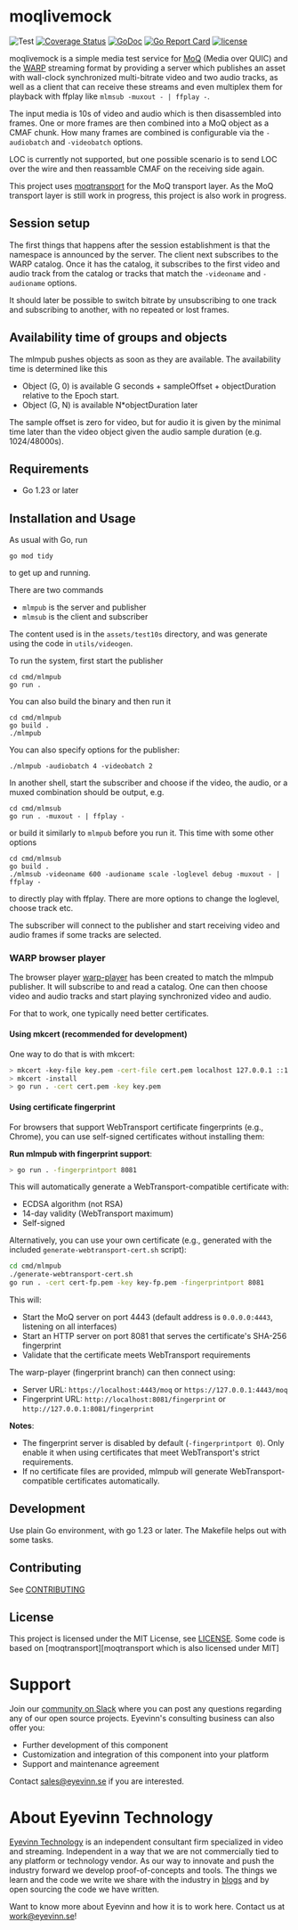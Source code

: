 # moqlivemock

![Test](https://github.com/Eyevinn/moqlivemock/workflows/Go/badge.svg)
[![Coverage Status](https://coveralls.io/repos/github/Eyevinn/moqlivemock/badge.svg?branch=master)](https://coveralls.io/github/Eyevinn/moqlivemock?branch=master)
[![GoDoc](https://godoc.org/github.com/Eyevinn/moqlivemock?status.svg)](http://godoc.org/github.com/Eyevinn/moqlivemock)
[![Go Report Card](https://goreportcard.com/badge/github.com/Eyevinn/moqlivemock)](https://goreportcard.com/report/github.com/Eyevinn/moqlivemock)
[![license](https://img.shields.io/github/license/Eyevinn/moqlivemock.svg)](https://github.com/Eyevinn/moqlivemock/blob/master/LICENSE)

moqlivemock is a simple media test service for [MoQ][moq] (Media over QUIC)
and the [WARP][WARP] streaming format by providing a server which
publishes an asset with wall-clock synchronized multi-bitrate video and
two audio tracks, as well as a client that can receive these streams and even multiplex
them for playback with ffplay like `mlmsub -muxout - | ffplay -`.

The input media is 10s of video and audio which is then disassembled
into frames. One or more frames are then combined into a MoQ object as a CMAF chunk.
How many frames are combined is configurable via the `-audiobatch` and `-videobatch` options.

LOC is currently not supported, but one possible scenario is to send LOC over the wire and
then reassamble CMAF on the receiving side again.

This project uses [moqtransport][moqtransport] for the MoQ transport layer.
As the MoQ transport layer is still work in progress, this project is also
work in progress.

## Session setup

The first things that happens after the session establishment is that the namespace is
announced by the server. The client next subscribes to the WARP catalog.
Once it has the catalog, it subscribes to the first video and audio track from the catalog
or tracks that match the `-videoname` and `-audioname` options.

It should later be possible to switch bitrate by unsubscribing to one
track and subscribing to another, with no repeated or lost frames.

## Availability time of groups and objects

The mlmpub pushes objects as soon as they are available.
The availability time is determined like this

* Object (G, 0) is available G seconds + sampleOffset + objectDuration relative to the Epoch start.
* Object (G, N) is available N*objectDuration later

The sample offset is zero for video, but for audio
it is given by the minimal time later than the video
object given the audio sample duration (e.g. 1024/48000s).


## Requirements

* Go 1.23 or later

## Installation and Usage

As usual with Go, run

```shell
go mod tidy
```

to get up and running.

There are two commands

* `mlmpub` is the server and publisher
* `mlmsub` is the client and subscriber

The content used is in the `assets/test10s` directory, and was
generate using the code in `utils/videogen`.

To run the system, first start the publisher

```shell
cd cmd/mlmpub
go run .
```

You can also build the binary and then run it

```shell
cd cmd/mlmpub
go build .
./mlmpub
```

You can also specify options for the publisher:

```shell
./mlmpub -audiobatch 4 -videobatch 2
```

In another shell, start the subscriber and choose if the video, the audio,
or a muxed combination should be output, e.g. 

```shell
cd cmd/mlmsub
go run . -muxout - | ffplay -
```

or build it similarly to `mlmpub` before you run it. This time with some other options

```shell
cd cmd/mlmsub
go build .
./mlmsub -videoname 600 -audioname scale -loglevel debug -muxout - | ffplay -
```

to directly play with ffplay.
There are more options to change the loglevel, choose track etc.

The subscriber will connect to the publisher and start receiving
video and audio frames if some tracks are selected.

### WARP browser player

The browser player [warp-player][warp-player] has been created to match the
mlmpub publisher. It will subscribe to and read a catalog.
One can then choose video and audio tracks and start playing synchronized
video and audio.

For that to work, one typically need better certificates.

#### Using mkcert (recommended for development)

One way to do that is with mkcert:

```sh
> mkcert -key-file key.pem -cert-file cert.pem localhost 127.0.0.1 ::1
> mkcert -install
> go run . -cert cert.pem -key key.pem
```

#### Using certificate fingerprint

For browsers that support WebTransport certificate fingerprints (e.g., Chrome), you can use self-signed certificates without installing them:

**Run mlmpub with fingerprint support**:
```sh
> go run . -fingerprintport 8081
```

This will automatically generate a WebTransport-compatible certificate with:
- ECDSA algorithm (not RSA)
- 14-day validity (WebTransport maximum)
- Self-signed

Alternatively, you can use your own certificate (e.g., generated with the included `generate-webtransport-cert.sh` script):
```sh
cd cmd/mlmpub
./generate-webtransport-cert.sh
go run . -cert cert-fp.pem -key key-fp.pem -fingerprintport 8081
```

This will:
- Start the MoQ server on port 4443 (default address is `0.0.0.0:4443`, listening on all interfaces)
- Start an HTTP server on port 8081 that serves the certificate's SHA-256 fingerprint
- Validate that the certificate meets WebTransport requirements

The warp-player (fingerprint branch) can then connect using:
- Server URL: `https://localhost:4443/moq` or `https://127.0.0.1:4443/moq`
- Fingerprint URL: `http://localhost:8081/fingerprint` or `http://127.0.0.1:8081/fingerprint`

**Notes**: 
- The fingerprint server is disabled by default (`-fingerprintport 0`). Only enable it when using certificates that meet WebTransport's strict requirements.
- If no certificate files are provided, mlmpub will generate WebTransport-compatible certificates automatically.


## Development

Use plain Go environment, with go 1.23 or later.
The Makefile helps out with some tasks.

## Contributing

See [CONTRIBUTING](CONTRIBUTING.md)

## License

This project is licensed under the MIT License, see [LICENSE](LICENSE).
Some code is based on [moqtransport][moqtransport which is also licensed under MIT]

# Support

Join our [community on Slack](http://slack.streamingtech.se) where you can post any questions regarding any of our open source projects. Eyevinn's consulting business can also offer you:

- Further development of this component
- Customization and integration of this component into your platform
- Support and maintenance agreement

Contact [sales@eyevinn.se](mailto:sales@eyevinn.se) if you are interested.

# About Eyevinn Technology

[Eyevinn Technology](https://www.eyevinntechnology.se) is an independent consultant firm specialized in video and streaming. Independent in a way that we are not commercially tied to any platform or technology vendor. As our way to innovate and push the industry forward we develop proof-of-concepts and tools. The things we learn and the code we write we share with the industry in [blogs](https://dev.to/video) and by open sourcing the code we have written.

Want to know more about Eyevinn and how it is to work here. Contact us at work@eyevinn.se!

[moq]: https://datatracker.ietf.org/doc/draft-ietf-moq-transport/
[WARP]: https://datatracker.ietf.org/doc/html/draft-ietf-moq-warp-00
[moqtransport]: https://github.com/mengelbart/moqtransport
[warp-player]: https://github.com/Eyevinn/warp-player

